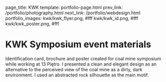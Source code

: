 page_title: KWK
template: portfolio-page.html
prev_link: /portfolio/photography.html
next_link: /portfolio/webdesign.html
portfolio_images: kwk/kwk_flyer.png, #fff
    kwk/kwk_id.png, #fff
    kwk/kwk_poster.png, #fff
    
    
# KWK Symposium event materials
Identification card, brochure and poster created for coal mine symposium while working at 13 Piętro. 
I presented a clean and elegant design as an alternative to the perceived view of the coal mine as a dirty, 
dark environment. I used an abstracted rock silhouette as the main motif.